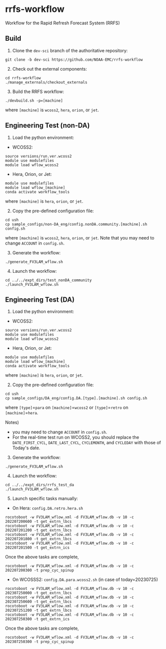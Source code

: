 # rrfs-workflow

Workflow for the Rapid Refresh Forecast System (RRFS)


## Build

1. Clone the `dev-sci` branch of the authoritative repository:
```
git clone -b dev-sci https://github.com/NOAA-EMC/rrfs-workflow
```

2. Check out the external components:
```
cd rrfs-workflow
./manage_externals/checkout_externals
```

3. Build the RRFS workflow:
```
./devbuild.sh -p=[machine]
```
where `[machine]` is `wcoss2`, `hera`, `orion`, or `jet`.

## Engineering Test (non-DA)

1. Load the python environment:

- WCOSS2:
```
source versions/run.ver.wcoss2
module use modulefiles
module load wflow_wcoss2
```

- Hera, Orion, or Jet:
```
module use modulefiles
module load wflow_[machine]
conda activate workflow_tools
```
where `[machine]` is `hera`, `orion`, or `jet`.

2. Copy the pre-defined configuration file:
```
cd ush
cp sample_configs/non-DA_eng/config.nonDA.community.[machine].sh config.sh
```
where `[machine]` is `wcoss2`, `hera`, `orion`, or `jet`. Note that you may need to change `ACCOUNT` in `config.sh`.

3. Generate the workflow:
```
./generate_FV3LAM_wflow.sh
```

4. Launch the workflow:
```
cd ../../expt_dirs/test_nonDA_community
./launch_FV3LAM_wflow.sh
```


## Engineering Test (DA)

1. Load the python environment:

- WCOSS2:
```
source versions/run.ver.wcoss2
module use modulefiles
module load wflow_wcoss2
```

- Hera, Orion, or Jet:
```
module use modulefiles
module load wflow_[machine]
conda activate workflow_tools
```
where `[machine]` is `hera`, `orion`, or `jet`.

2. Copy the pre-defined configuration file:
```
cd ush
cp sample_configs/DA_eng/config.DA.[type].[machine].sh config.sh
```
where `[type]`=`para` on `[machine]`=`wcoss2` or `[type]`=`retro` on `[machine]`=`hera`. 

Notes) 
- you may need to change `ACCOUNT` in `config.sh`.
- For the real-time test run on WCOSS2, you should replace the `DATE_FIRST_CYCL`, `DATE_LAST_CYCL`, `CYCLEMONTH`, and `CYCLEDAY` with those of Today's date.

3. Generate the workflow:
```
./generate_FV3LAM_wflow.sh
```

4. Launch the workflow:
```
cd ../../expt_dirs/rrfs_test_da
./launch_FV3LAM_wflow.sh
```

5. Launch specific tasks manually:
- On Hera: `config.DA.retro.hera.sh`
```
rocotoboot -w FV3LAM_wflow.xml -d FV3LAM_wflow.db -v 10 -c 202207200600 -t get_extrn_lbcs
rocotoboot -w FV3LAM_wflow.xml -d FV3LAM_wflow.db -v 10 -c 202207201200 -t get_extrn_lbcs
rocotoboot -w FV3LAM_wflow.xml -d FV3LAM_wflow.db -v 10 -c 202207201800 -t get_extrn_lbcs
rocotoboot -w FV3LAM_wflow.xml -d FV3LAM_wflow.db -v 10 -c 202207201500 -t get_extrn_ics
```
Once the above tasks are complete,
```
rocotoboot -w FV3LAM_wflow.xml -d FV3LAM_wflow.db -v 10 -c 202207200300 -t prep_cyc_spinup
```

- On WCOSSS2: `config.DA.para.wcoss2.sh` (in case of today=20230725)
```
rocotoboot -w FV3LAM_wflow.xml -d FV3LAM_wflow.db -v 10 -c 202307250000 -t get_extrn_lbcs
rocotoboot -w FV3LAM_wflow.xml -d FV3LAM_wflow.db -v 10 -c 202307250600 -t get_extrn_lbcs
rocotoboot -w FV3LAM_wflow.xml -d FV3LAM_wflow.db -v 10 -c 202307251200 -t get_extrn_lbcs
rocotoboot -w FV3LAM_wflow.xml -d FV3LAM_wflow.db -v 10 -c 202307250300 -t get_extrn_ics
```
Once the above tasks are complete,
```
rocotoboot -w FV3LAM_wflow.xml -d FV3LAM_wflow.db -v 10 -c 202307250300 -t prep_cyc_spinup
```

